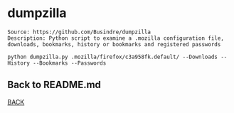 # dumpzilla
```
Source: https://github.com/Busindre/dumpzilla
Description: Python script to examine a .mozilla configuration file, downloads, bookmarks, history or bookmarks and registered passwords

python dumpzilla.py .mozilla/firefox/c3a958fk.default/ --Downloads --History --Bookmarks --Passwords
```

## Back to README.md
[BACK](/README.md)